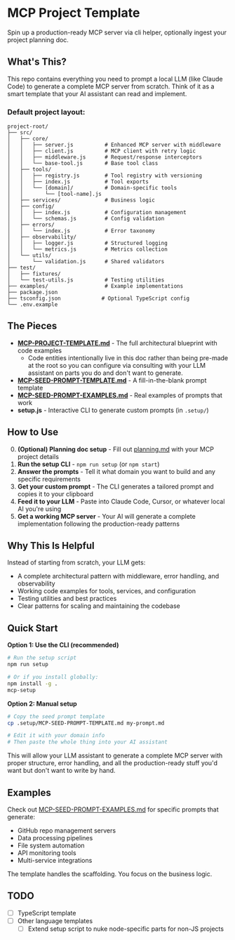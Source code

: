 # MCP Project Template

Spin up a production-ready MCP server via cli helper, optionally ingest your project planning doc.

## What's This?

This repo contains everything you need to prompt a local LLM (like Claude Code) to generate a complete MCP server from scratch. Think of it as a smart template that your AI assistant can read and implement.

### Default project layout:
```
project-root/
├── src/
│   ├── core/
│   │   ├── server.js          # Enhanced MCP server with middleware
│   │   ├── client.js          # MCP client with retry logic
│   │   ├── middleware.js      # Request/response interceptors
│   │   └── base-tool.js       # Base tool class
│   ├── tools/
│   │   ├── registry.js        # Tool registry with versioning
│   │   ├── index.js           # Tool exports
│   │   └── [domain]/          # Domain-specific tools
│   │       └── [tool-name].js
│   ├── services/              # Business logic
│   ├── config/
│   │   ├── index.js           # Configuration management
│   │   └── schemas.js         # Config validation
│   ├── errors/
│   │   └── index.js           # Error taxonomy
│   ├── observability/
│   │   ├── logger.js          # Structured logging
│   │   └── metrics.js         # Metrics collection
│   └── utils/
│       └── validation.js      # Shared validators
├── test/
│   ├── fixtures/
│   └── test-utils.js          # Testing utilities
├── examples/                  # Example implementations
├── package.json
├── tsconfig.json             # Optional TypeScript config
└── .env.example
```

## The Pieces

- **[MCP-PROJECT-TEMPLATE.md](./.setup/MCP-PROJECT-TEMPLATE.md)** - The full architectural blueprint with code examples
  - Code entities intentionally live in this doc rather than being pre-made at the root so you can configure via consulting with your LLM assistant on parts you do and don't want to generate.
- **[MCP-SEED-PROMPT-TEMPLATE.md](./.setup/MCP-SEED-PROMPT-TEMPLATE.md)** - A fill-in-the-blank prompt template
- **[MCP-SEED-PROMPT-EXAMPLES.md](./.setup/MCP-SEED-PROMPT-EXAMPLES.md)** - Real examples of prompts that work
- **setup.js** - Interactive CLI to generate custom prompts (in `.setup/`)

## How to Use

0. **(Optional) Planning doc setup** - Fill out [planning.md](./planning.md) with your MCP project details
1. **Run the setup CLI** - `npm run setup` (or `npm start`)
2. **Answer the prompts** - Tell it what domain you want to build and any specific requirements
3. **Get your custom prompt** - The CLI generates a tailored prompt and copies it to your clipboard
4. **Feed it to your LLM** - Paste into Claude Code, Cursor, or whatever local AI you're using
5. **Get a working MCP server** - Your AI will generate a complete implementation following the production-ready patterns

## Why This Is Helpful

Instead of starting from scratch, your LLM gets:
- A complete architectural pattern with middleware, error handling, and observability
- Working code examples for tools, services, and configuration
- Testing utilities and best practices
- Clear patterns for scaling and maintaining the codebase

## Quick Start

**Option 1: Use the CLI (recommended)**
```bash
# Run the setup script
npm run setup

# Or if you install globally:
npm install -g .
mcp-setup
```

**Option 2: Manual setup**
```bash
# Copy the seed prompt template
cp .setup/MCP-SEED-PROMPT-TEMPLATE.md my-prompt.md

# Edit it with your domain info
# Then paste the whole thing into your AI assistant
```

This will allow your LLM assistant to generate a complete MCP server with proper structure, error handling, and all the production-ready stuff you'd want but don't want to write by hand.

## Examples

Check out [MCP-SEED-PROMPT-EXAMPLES.md](./.setup/MCP-SEED-PROMPT-EXAMPLES.md) for specific prompts that generate:
- GitHub repo management servers
- Data processing pipelines  
- File system automation
- API monitoring tools
- Multi-service integrations

The template handles the scaffolding. You focus on the business logic.

## TODO
- [ ] TypeScript template
- [ ] Other language templates
  - [ ] Extend setup script to nuke node-specific parts for non-JS projects
